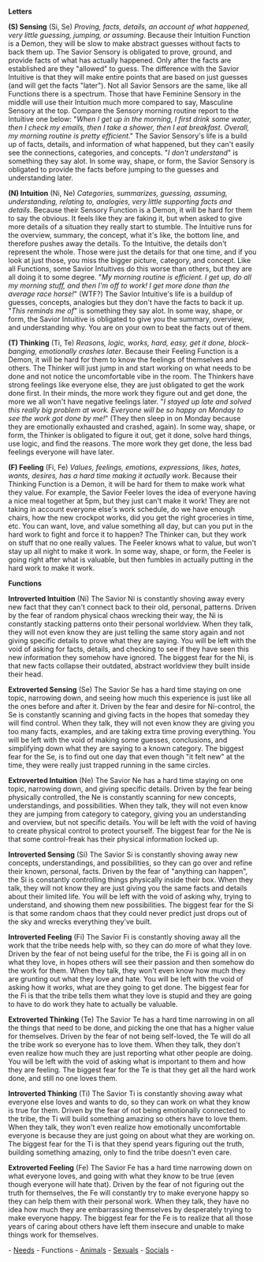   
**Letters**  

**(S) Sensing** (Si, Se)  *Proving, facts, details, an account of what happened, very little guessing, jumping, or assuming*.  Because their Intuition Function is a Demon, they will be slow to make abstract guesses without facts to back them up.  The Savior Sensory is obligated to prove, ground, and provide facts of what has actually happened.  Only after the facts are established are they "allowed" to guess.   The difference with the Savior Intuitive is that they will make entire points that are based on just guesses (and will get the facts "later").  Not all Savior Sensors are the same, like all Functions there is a spectrum.  Those that have Feminine Sensory in the middle will use their Intuition much more compared to say, Masculine Sensory at the top.  Compare the Sensory morning routine report to the Intuitive one below:  "*When I get up in the morning, I first drink some water, then I check my emails, then I take a shower, then I eat breakfast.  Overall, my morning routine is pretty efficient*."  The Savior Sensory's life is a build up of facts, details, and information of what happened, but they can't easily see the connections, categories, and concepts.  "*I don't understand*" is something they say alot.  In some way, shape, or form, the Savior Sensory is obligated to provide the facts before jumping to the guesses and understanding later.   

**(N) Intuition** (Ni, Ne)  *Categories, summarizes, guessing, assuming, understanding, relating to, analogies, very little supporting facts and details*.  Because their Sensory Function is a Demon, it will be hard for them to say the obvious.  It feels like they are faking it, but when asked to give more details of a situation they really start to stumble.  The Intuitive runs for the overview, summary, the concept, what it's like, the bottom line, and therefore pushes away the details.  To the Intuitive, the details don't represent the whole.  Those were just the details for that one time, and if you look at just those, you miss the bigger picture, category, and concept.  Like all Functions, some Savior Intuitives do this worse than others, but they are all doing it to some degree.  "*My morning routine is efficient.  I get up, do all my morning stuff, and then I'm off to work\!  I get more done than the average race horse\!*" (WTF?)  The Savior Intuitive's life is a buildup of guesses, concepts, analogies but they don't have the facts to back it up.  "*This reminds me of*" is something they say alot.  In some way, shape, or form, the Savior Intuitive is obligated to give you the summary, overview, and understanding why.  You are on your own to beat the facts out of them. 

**(T) Thinking** (Ti, Te)  *Reasons, logic, works, hard, easy, get it done, block-banging, emotionally crashes later*.  Because their Feeling Function is a Demon, it will be hard for them to know the feelings of themselves and others.  The Thinker will just jump in and start working on what needs to be done and not notice the uncomfortable vibe in the room.  The Thinkers have strong feelings like everyone else, they are just obligated to get the work done first.  In their minds, the more work they figure out and get done, the more we all won't have negative feelings later.  "*I stayed up late and solved this really big problem at work.  Everyone will be so happy on Monday to see the work got done by me\!*"  (They then sleep in on Monday because they are emotionally exhausted and crashed, again).  In some way, shape, or form, the Thinker is obligated to figure it out, get it done, solve hard things, use logic, and find the reasons.  The more work they get done, the less bad feelings everyone will have later.   

**(F) Feeling** (Fi, Fe)  *Values, feelings, emotions, expressions, likes, hates, wants, desires, has a hard time making it actually work*.  Because their Thinking Function is a Demon, it will be hard for them to make work what they value.  For example, the Savior Feeler loves the idea of everyone having a nice meal together at 5pm, but they just can't make it work\!  They are not taking in account everyone else's work schedule, do we have enough chairs, how the new crockpot works, did you get the right groceries in time, etc.  You can want, love, and value something all day, but can you put in the hard work to fight and force it to happen?  The Thinker can, but they work on stuff that no one really values.  The Feeler knows what to value, but won't stay up all night to make it work.  In some way, shape, or form, the Feeler is going right after what is valuable, but then fumbles in actually putting in the hard work to make it work.  

**Functions**  

**Introverted Intuition** (Ni)  The Savior Ni is constantly shoving away every new fact that they can't connect back to their old, personal, patterns.  Driven by the fear of random physical chaos wrecking their way, the Ni is constantly stacking patterns onto their personal worldview.  When they talk, they will not even know they are just telling the same story again and not giving specific details to prove what they are saying.  You will be left with the void of asking for facts, details, and checking to see if they have seen this new information they somehow have ignored.  The biggest fear for the Ni, is that new facts collapse their outdated, abstract worldview they built inside their head.   

**Extroverted Sensing** (Se)  The Savior Se has a hard time staying on one topic, narrowing down, and seeing how much this experience is just like all the ones before and after it.  Driven by the fear and desire for Ni-control, the Se is constantly scanning and giving facts in the hopes that someday they will find control.  When they talk, they will not even know they are giving you too many facts, examples, and are taking extra time proving everything.  You will be left with the void of making some guesses, conclusions, and simplifying down what they are saying to a known category.  The biggest fear for the Se, is to find out one day that even though "it felt new" at the time, they were really just trapped running in the same circles.      

**Extroverted Intuition** (Ne)  The Savior Ne has a hard time staying on one topic, narrowing down, and giving specific details.  Driven by the fear being physically controlled, the Ne is constantly scanning for new concepts, understandings, and possibilities.  When they talk, they will not even know they are jumping from category to category, giving you an understanding and overview, but not specific details.  You will be left with the void of having to create physical control to protect yourself.  The biggest fear for the Ne is that some control-freak has their physical information locked up. 

**Introverted Sensing** (Si)  The Savior Si is constantly shoving away new concepts, understandings, and possibilities, so they can go over and refine their known, personal, facts.  Driven by the fear of "anything can happen", the Si is constantly controlling things physically inside their box.  When they talk, they will not know they are just giving you the same facts and details about their limited life.  You will be left with the void of asking why, trying to understand, and showing them new possibilities.  The biggest fear for the Si is that some random chaos that they could never predict just drops out of the sky and wrecks everything they've built.     
    
**Introverted Feeling** (Fi)  The Savior Fi is constantly shoving away all the work that the tribe needs help with, so they can do more of what they love.  Driven by the fear of not being useful for the tribe, the Fi is going all in on what they love, in hopes others will see their passion and then somehow do the work for them.  When they talk, they won't even know how much they are grunting out what they love and hate.  You will be left with the void of asking how it works, what are they going to get done.  The biggest fear for the Fi is that the tribe tells them what they love is stupid and they are going to have to do work they hate to actually be valuable. 

**Extroverted Thinking** (Te)  The Savior Te has a hard time narrowing in on all the things that need to be done, and picking the one that has a higher value for themselves.  Driven by the fear of not being self-loved, the Te will do all the tribe work so everyone has to love them.  When they talk, they don't even realize how much they are just reporting what other people are doing.  You will be left with the void of asking what is important to them and how they are feeling.  The biggest fear for the Te is that they get all the hard work done, and still no one loves them.    
    
**Introverted Thinking** (Ti)  The Savior Ti is constantly shoving away what everyone else loves and wants to do, so they can work on what they know is true for them.  Driven by the fear of not being emotionally connected to the tribe, the Ti will build something amazing so others have to love them.  When they talk, they won't even realize how emotionally uncomfortable everyone is because they are just going on about what they are working on.  The biggest fear for the Ti is that they spend years figuring out the truth, building something amazing, only to find the tribe doesn't even care.   

**Extroverted Feeling** (Fe)  The Savior Fe has a hard time narrowing down on what everyone loves, and going with what they know to be true (even though everyone will hate that).  Driven by the fear of not figuring out the truth for themselves, the Fe will constantly try to make everyone happy so they can help them with their personal work.  When they talk, they have no idea how much they are embarrassing themselves by desperately trying to make everyone happy.  The biggest fear for the Fe is to realize that all those years of caring about others have left them insecure and unable to make things work for themselves.      

\- [Needs](https://docs.google.com/document/d/1lDw-g7P56_gnOHjtbz9a0CQnZRK2VmuM-yYScn69rVQ/edit) \- Functions \- [Animals](https://docs.google.com/document/d/18ih6KacnX60LEE0u4uFYLHlmNuqmU131BnuU-VaFpqc/edit) \- [Sexuals](https://docs.google.com/document/d/1kmbAvg5f3FFqygEGhwsFeUtOf8AEkgWp_Onlg6msiCo/edit) \- [Socials](https://docs.google.com/document/d/106Y1W3ui8IUMptspLebPQTfdBLXaF-wg359vUcR-kkQ/edit) \-